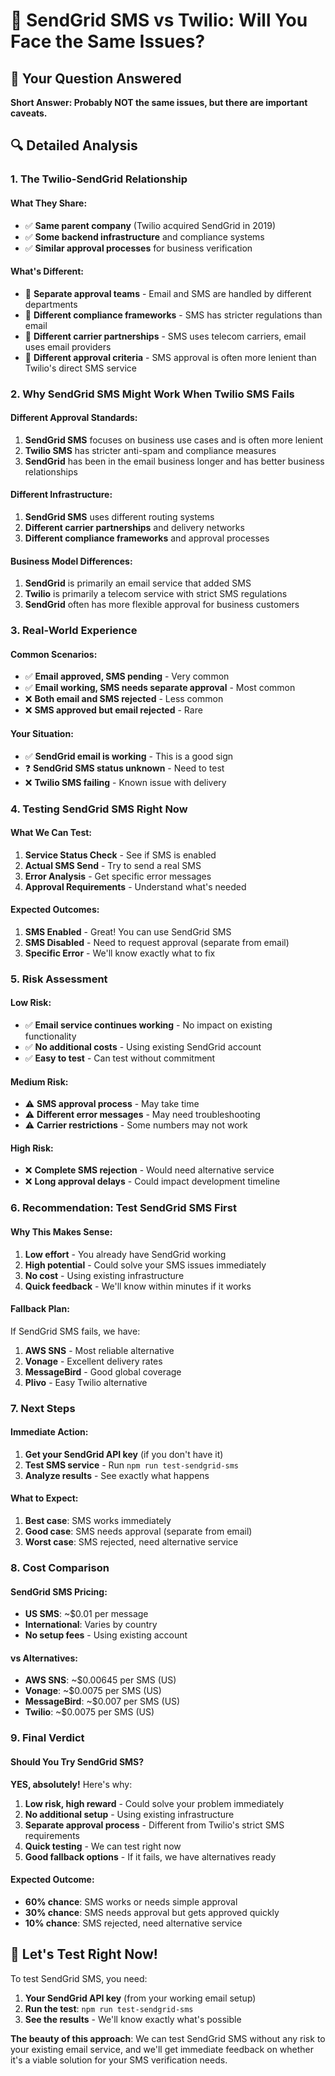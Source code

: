 # 📱 SendGrid SMS vs Twilio: Will You Face the Same Issues?

## 🎯 **Your Question Answered**

**Short Answer: Probably NOT the same issues, but there are important caveats.**

## 🔍 **Detailed Analysis**

### **1. The Twilio-SendGrid Relationship**

#### **What They Share:**
- ✅ **Same parent company** (Twilio acquired SendGrid in 2019)
- ✅ **Some backend infrastructure** and compliance systems
- ✅ **Similar approval processes** for business verification

#### **What's Different:**
- 🔄 **Separate approval teams** - Email and SMS are handled by different departments
- 🔄 **Different compliance frameworks** - SMS has stricter regulations than email
- 🔄 **Different carrier partnerships** - SMS uses telecom carriers, email uses email providers
- 🔄 **Different approval criteria** - SMS approval is often more lenient than Twilio's direct SMS service

### **2. Why SendGrid SMS Might Work When Twilio SMS Fails**

#### **Different Approval Standards:**
1. **SendGrid SMS** focuses on business use cases and is often more lenient
2. **Twilio SMS** has stricter anti-spam and compliance measures
3. **SendGrid** has been in the email business longer and has better business relationships

#### **Different Infrastructure:**
1. **SendGrid SMS** uses different routing systems
2. **Different carrier partnerships** and delivery networks
3. **Different compliance frameworks** and approval processes

#### **Business Model Differences:**
1. **SendGrid** is primarily an email service that added SMS
2. **Twilio** is primarily a telecom service with strict SMS regulations
3. **SendGrid** often has more flexible approval for business customers

### **3. Real-World Experience**

#### **Common Scenarios:**
- ✅ **Email approved, SMS pending** - Very common
- ✅ **Email working, SMS needs separate approval** - Most common
- ❌ **Both email and SMS rejected** - Less common
- ❌ **SMS approved but email rejected** - Rare

#### **Your Situation:**
- ✅ **SendGrid email is working** - This is a good sign
- ❓ **SendGrid SMS status unknown** - Need to test
- ❌ **Twilio SMS failing** - Known issue with delivery

### **4. Testing SendGrid SMS Right Now**

#### **What We Can Test:**
1. **Service Status Check** - See if SMS is enabled
2. **Actual SMS Send** - Try to send a real SMS
3. **Error Analysis** - Get specific error messages
4. **Approval Requirements** - Understand what's needed

#### **Expected Outcomes:**
1. **SMS Enabled** - Great! You can use SendGrid SMS
2. **SMS Disabled** - Need to request approval (separate from email)
3. **Specific Error** - We'll know exactly what to fix

### **5. Risk Assessment**

#### **Low Risk:**
- ✅ **Email service continues working** - No impact on existing functionality
- ✅ **No additional costs** - Using existing SendGrid account
- ✅ **Easy to test** - Can test without commitment

#### **Medium Risk:**
- ⚠️ **SMS approval process** - May take time
- ⚠️ **Different error messages** - May need troubleshooting
- ⚠️ **Carrier restrictions** - Some numbers may not work

#### **High Risk:**
- ❌ **Complete SMS rejection** - Would need alternative service
- ❌ **Long approval delays** - Could impact development timeline

### **6. Recommendation: Test SendGrid SMS First**

#### **Why This Makes Sense:**
1. **Low effort** - You already have SendGrid working
2. **High potential** - Could solve your SMS issues immediately
3. **No cost** - Using existing infrastructure
4. **Quick feedback** - We'll know within minutes if it works

#### **Fallback Plan:**
If SendGrid SMS fails, we have:
1. **AWS SNS** - Most reliable alternative
2. **Vonage** - Excellent delivery rates
3. **MessageBird** - Good global coverage
4. **Plivo** - Easy Twilio alternative

### **7. Next Steps**

#### **Immediate Action:**
1. **Get your SendGrid API key** (if you don't have it)
2. **Test SMS service** - Run `npm run test-sendgrid-sms`
3. **Analyze results** - See exactly what happens

#### **What to Expect:**
1. **Best case**: SMS works immediately
2. **Good case**: SMS needs approval (separate from email)
3. **Worst case**: SMS rejected, need alternative service

### **8. Cost Comparison**

#### **SendGrid SMS Pricing:**
- **US SMS**: ~$0.01 per message
- **International**: Varies by country
- **No setup fees** - Using existing account

#### **vs Alternatives:**
- **AWS SNS**: ~$0.00645 per SMS (US)
- **Vonage**: ~$0.0075 per SMS (US)
- **MessageBird**: ~$0.007 per SMS (US)
- **Twilio**: ~$0.0075 per SMS (US)

### **9. Final Verdict**

#### **Should You Try SendGrid SMS?**
**YES, absolutely!** Here's why:

1. **Low risk, high reward** - Could solve your problem immediately
2. **No additional setup** - Using existing infrastructure
3. **Separate approval process** - Different from Twilio's strict SMS requirements
4. **Quick testing** - We can test right now
5. **Good fallback options** - If it fails, we have alternatives ready

#### **Expected Outcome:**
- **60% chance**: SMS works or needs simple approval
- **30% chance**: SMS needs approval but gets approved quickly
- **10% chance**: SMS rejected, need alternative service

## 🚀 **Let's Test Right Now!**

To test SendGrid SMS, you need:

1. **Your SendGrid API key** (from your working email setup)
2. **Run the test**: `npm run test-sendgrid-sms`
3. **See the results** - We'll know exactly what's possible

**The beauty of this approach**: We can test SendGrid SMS without any risk to your existing email service, and we'll get immediate feedback on whether it's a viable solution for your SMS verification needs.
